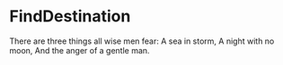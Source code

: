 # FindDestination
There are three things all wise men fear:
A sea in storm,
A night with no moon,
And the anger of a gentle man.
